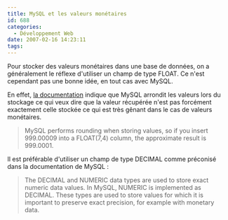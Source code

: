 ```yaml
---
title: MySQL et les valeurs monétaires
id: 688
categories:
  - Développement Web
date: 2007-02-16 14:23:11
tags:
---
```


Pour stocker des valeurs monétaires dans une base de données, on a généralement le réflexe d'utiliser un champ de type FLOAT. Ce n'est cependant pas une bonne idée, en tout cas avec MySQL.

En effet, [la documentation](http://dev.mysql.com/doc/refman/5.0/en/numeric-types.html) indique que MySQL arrondit les valeurs lors du stockage ce qui veux dire que la valeur récupérée n'est pas forcément exactement celle stockée ce qui est très gênant dans le cas de valeurs monétaires.
 > MySQL performs rounding when storing values, so if you insert 999.00009 into a FLOAT(7,4)  column, the approximate result is 999.0001. 

Il est préférable d'utiliser un champ de type DECIMAL comme préconisé dans la documentation de MySQL&nbsp;:
 > The DECIMAL and NUMERIC data types are used to store exact numeric data values. In MySQL, NUMERIC is implemented as DECIMAL. These types are used to store values for which it is important to preserve exact precision, for example with monetary data.